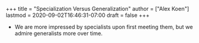 +++
title = "Specialization Versus Generalization"
author = ["Alex Koen"]
lastmod = 2020-09-02T16:46:31-07:00
draft = false
+++

-   We are more impressed by specialists upon first meeting them, but we admire generalists more over time.
